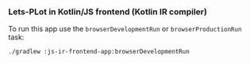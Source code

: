 ### Lets-PLot in Kotlin/JS frontend (Kotlin IR compiler)

To run this app use the `browserDevelopmentRun` or `browserProductionRun` task:

```
./gradlew :js-ir-frontend-app:browserDevelopmentRun
```